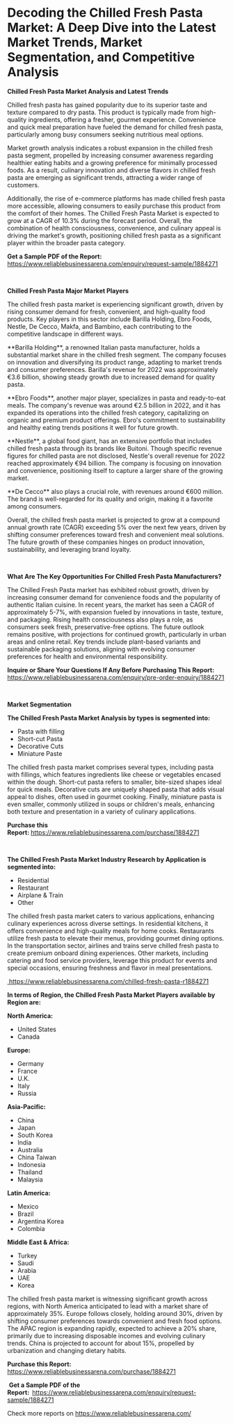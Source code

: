 <p><h1>Decoding the Chilled Fresh Pasta Market: A Deep Dive into the Latest Market Trends, Market Segmentation, and Competitive Analysis</h1></p><p><strong>Chilled Fresh Pasta Market Analysis and Latest Trends</strong></p>
<p><p>Chilled fresh pasta has gained popularity due to its superior taste and texture compared to dry pasta. This product is typically made from high-quality ingredients, offering a fresher, gourmet experience. Convenience and quick meal preparation have fueled the demand for chilled fresh pasta, particularly among busy consumers seeking nutritious meal options. </p><p>Market growth analysis indicates a robust expansion in the chilled fresh pasta segment, propelled by increasing consumer awareness regarding healthier eating habits and a growing preference for minimally processed foods. As a result, culinary innovation and diverse flavors in chilled fresh pasta are emerging as significant trends, attracting a wider range of customers.</p><p>Additionally, the rise of e-commerce platforms has made chilled fresh pasta more accessible, allowing consumers to easily purchase this product from the comfort of their homes. The Chilled Fresh Pasta Market is expected to grow at a CAGR of 10.3% during the forecast period. Overall, the combination of health consciousness, convenience, and culinary appeal is driving the market's growth, positioning chilled fresh pasta as a significant player within the broader pasta category.</p></p>
<p><strong>Get a Sample PDF of the Report:&nbsp;</strong> <a href="https://www.reliablebusinessarena.com/enquiry/request-sample/1884271?utm_campaign=3013&utm_medium=2&utm_source=Github&utm_content=ia&utm_term=07042025&utm_id=chilled-fresh-pasta">https://www.reliablebusinessarena.com/enquiry/request-sample/1884271</a></p>
<p>&nbsp;</p>
<p><strong>Chilled Fresh Pasta Major Market Players</strong></p>
<p><p>The chilled fresh pasta market is experiencing significant growth, driven by rising consumer demand for fresh, convenient, and high-quality food products. Key players in this sector include Barilla Holding, Ebro Foods, Nestle, De Cecco, Makfa, and Bambino, each contributing to the competitive landscape in different ways.</p><p>**Barilla Holding**, a renowned Italian pasta manufacturer, holds a substantial market share in the chilled fresh segment. The company focuses on innovation and diversifying its product range, adapting to market trends and consumer preferences. Barilla's revenue for 2022 was approximately €3.6 billion, showing steady growth due to increased demand for quality pasta.</p><p>**Ebro Foods**, another major player, specializes in pasta and ready-to-eat meals. The company's revenue was around €2.5 billion in 2022, and it has expanded its operations into the chilled fresh category, capitalizing on organic and premium product offerings. Ebro's commitment to sustainability and healthy eating trends positions it well for future growth.</p><p>**Nestle**, a global food giant, has an extensive portfolio that includes chilled fresh pasta through its brands like Buitoni. Though specific revenue figures for chilled pasta are not disclosed, Nestle's overall revenue for 2022 reached approximately €94 billion. The company is focusing on innovation and convenience, positioning itself to capture a larger share of the growing market.</p><p>**De Cecco** also plays a crucial role, with revenues around €600 million. The brand is well-regarded for its quality and origin, making it a favorite among consumers. </p><p>Overall, the chilled fresh pasta market is projected to grow at a compound annual growth rate (CAGR) exceeding 5% over the next few years, driven by shifting consumer preferences toward fresh and convenient meal solutions. The future growth of these companies hinges on product innovation, sustainability, and leveraging brand loyalty.</p></p>
<p>&nbsp;</p>
<p><strong>What Are The Key Opportunities For Chilled Fresh Pasta Manufacturers?</strong></p>
<p><p>The Chilled Fresh Pasta market has exhibited robust growth, driven by increasing consumer demand for convenience foods and the popularity of authentic Italian cuisine. In recent years, the market has seen a CAGR of approximately 5-7%, with expansion fueled by innovations in taste, texture, and packaging. Rising health consciousness also plays a role, as consumers seek fresh, preservative-free options. The future outlook remains positive, with projections for continued growth, particularly in urban areas and online retail. Key trends include plant-based variants and sustainable packaging solutions, aligning with evolving consumer preferences for health and environmental responsibility.</p></p>
<p><strong>Inquire or Share Your Questions If Any Before Purchasing This Report:</strong> <a href="https://www.reliablebusinessarena.com/enquiry/pre-order-enquiry/1884271?utm_campaign=3013&utm_medium=2&utm_source=Github&utm_content=ia&utm_term=07042025&utm_id=chilled-fresh-pasta">https://www.reliablebusinessarena.com/enquiry/pre-order-enquiry/1884271</a></p>
<p>&nbsp;</p>
<p><strong>Market Segmentation</strong></p>
<p><strong>The Chilled Fresh Pasta Market Analysis by types is segmented into:</strong></p>
<p><ul><li>Pasta with filling</li><li>Short-cut Pasta</li><li>Decorative Cuts</li><li>Miniature Paste</li></ul></p>
<p><p>The chilled fresh pasta market comprises several types, including pasta with fillings, which features ingredients like cheese or vegetables encased within the dough. Short-cut pasta refers to smaller, bite-sized shapes ideal for quick meals. Decorative cuts are uniquely shaped pasta that adds visual appeal to dishes, often used in gourmet cooking. Finally, miniature pasta is even smaller, commonly utilized in soups or children's meals, enhancing both texture and presentation in a variety of culinary applications.</p></p>
<p><strong>Purchase this Report:&nbsp;</strong><a href="https://www.reliablebusinessarena.com/purchase/1884271?utm_campaign=3013&utm_medium=2&utm_source=Github&utm_content=ia&utm_term=07042025&utm_id=chilled-fresh-pasta">https://www.reliablebusinessarena.com/purchase/1884271</a></p>
<p>&nbsp;</p>
<p><strong>The Chilled Fresh Pasta Market Industry Research by Application is segmented into:</strong></p>
<p><ul><li>Residential</li><li>Restaurant</li><li>Airplane & Train</li><li>Other</li></ul></p>
<p><p>The chilled fresh pasta market caters to various applications, enhancing culinary experiences across diverse settings. In residential kitchens, it offers convenience and high-quality meals for home cooks. Restaurants utilize fresh pasta to elevate their menus, providing gourmet dining options. In the transportation sector, airlines and trains serve chilled fresh pasta to create premium onboard dining experiences. Other markets, including catering and food service providers, leverage this product for events and special occasions, ensuring freshness and flavor in meal presentations.</p></p>
<p><a href="https://www.reliablebusinessarena.com/chilled-fresh-pasta-r1884271?utm_campaign=3013&utm_medium=2&utm_source=Github&utm_content=ia&utm_term=07042025&utm_id=chilled-fresh-pasta">&nbsp;https://www.reliablebusinessarena.com/chilled-fresh-pasta-r1884271</a></p>
<p><strong>In terms of Region, the Chilled Fresh Pasta Market Players available by Region are:</strong></p>
<p>
    <p> <strong> North America: </strong>
        <ul>
            <li>United States</li>
            <li>Canada</li>
        </ul>
        </p> 
    <p> <strong> Europe: </strong>
        <ul>
            <li>Germany</li>
            <li>France</li>
            <li>U.K.</li>
            <li>Italy</li>
            <li>Russia</li>
        </ul>
        </p> 
    <p> <strong> Asia-Pacific: </strong>
        <ul>
            <li>China</li>
            <li>Japan</li>
            <li>South Korea</li>
            <li>India</li>
            <li>Australia</li>
            <li>China Taiwan</li>
            <li>Indonesia</li>
            <li>Thailand</li>
            <li>Malaysia</li>
        </ul>
        </p> 
    <p> <strong> Latin America: </strong>
        <ul>
            <li>Mexico</li>
            <li>Brazil</li>
            <li>Argentina Korea</li>
            <li>Colombia</li>
        </ul>
        </p> 
    <p> <strong> Middle East & Africa: </strong>
        <ul>
            <li>Turkey</li>
            <li>Saudi</li>
            <li>Arabia</li>
            <li>UAE</li>
            <li>Korea</li>
        </ul>
    </p>
    </p>
<p><p>The chilled fresh pasta market is witnessing significant growth across regions, with North America anticipated to lead with a market share of approximately 35%. Europe follows closely, holding around 30%, driven by shifting consumer preferences towards convenient and fresh food options. The APAC region is expanding rapidly, expected to achieve a 20% share, primarily due to increasing disposable incomes and evolving culinary trends. China is projected to account for about 15%, propelled by urbanization and changing dietary habits.</p></p>
<p><strong>Purchase this Report: </strong><a href="https://www.reliablebusinessarena.com/purchase/1884271?utm_campaign=3013&utm_medium=2&utm_source=Github&utm_content=ia&utm_term=07042025&utm_id=chilled-fresh-pasta">https://www.reliablebusinessarena.com/purchase/1884271</a></p>
<p>&nbsp;<strong>Get a Sample PDF of the Report:&nbsp;&nbsp;</strong><a href="https://www.reliablebusinessarena.com/enquiry/request-sample/1884271?utm_campaign=3013&utm_medium=2&utm_source=Github&utm_content=ia&utm_term=07042025&utm_id=chilled-fresh-pasta">https://www.reliablebusinessarena.com/enquiry/request-sample/1884271</a></p>
<p><strong></strong></p>
<p>Check more reports on <a href="https://www.reliablebusinessarena.com/?utm_campaign=3013&utm_medium=2&utm_source=Github&utm_content=ia&utm_term=07042025&utm_id=chilled-fresh-pasta">https://www.reliablebusinessarena.com/</a></p>